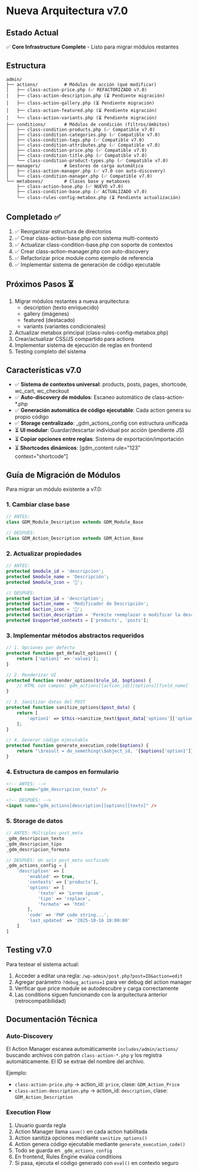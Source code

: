 # Nueva Arquitectura v7.0

## Estado Actual
✅ **Core Infrastructure Complete** - Listo para migrar módulos restantes

## Estructura
```
admin/
├── actions/          # Módulos de acción (qué modificar)
│   ├── class-action-price.php (✅ REFACTORIZADO v7.0)
│   ├── class-action-description.php (⏳ Pendiente migración)
│   ├── class-action-gallery.php (⏳ Pendiente migración)
│   ├── class-action-featured.php (⏳ Pendiente migración)
│   └── class-action-variants.php (⏳ Pendiente migración)
├── conditions/       # Módulos de condición (filtros/ámbitos)
│   ├── class-condition-products.php (✅ Compatible v7.0)
│   ├── class-condition-categories.php (✅ Compatible v7.0)
│   ├── class-condition-tags.php (✅ Compatible v7.0)
│   ├── class-condition-attributes.php (✅ Compatible v7.0)
│   ├── class-condition-price.php (✅ Compatible v7.0)
│   ├── class-condition-title.php (✅ Compatible v7.0)
│   └── class-condition-product-types.php (✅ Compatible v7.0)
├── managers/         # Gestores de carga automática
│   ├── class-action-manager.php (✅ v7.0 con auto-discovery)
│   └── class-condition-manager.php (✅ Compatible v7.0)
└── metaboxes/        # Clases base y metaboxes
    ├── class-action-base.php (✅ NUEVO v7.0)
    ├── class-condition-base.php (✅ ACTUALIZADO v7.0)
    └── class-rules-config-metabox.php (⏳ Pendiente actualización)
```

## Completado ✅
1. ✅ Reorganizar estructura de directorios
2. ✅ Crear class-action-base.php con sistema multi-contexto
3. ✅ Actualizar class-condition-base.php con soporte de contextos
4. ✅ Crear class-action-manager.php con auto-discovery
5. ✅ Refactorizar price module como ejemplo de referencia
6. ✅ Implementar sistema de generación de código ejecutable

## Próximos Pasos ⏳
1. Migrar módulos restantes a nueva arquitectura:
   - description (texto enriquecido)
   - gallery (imágenes)
   - featured (destacado)
   - variants (variantes condicionales)
2. Actualizar metabox principal (class-rules-config-metabox.php)
3. Crear/actualizar CSS/JS compartido para actions
4. Implementar sistema de ejecución de reglas en frontend
5. Testing completo del sistema

## Características v7.0
- ✅ **Sistema de contextos universal**: products, posts, pages, shortcode, wc_cart, wc_checkout
- ✅ **Auto-discovery de módulos**: Escaneo automático de class-action-*.php
- ✅ **Generación automática de código ejecutable**: Cada action genera su propio código
- ✅ **Storage centralizado**: _gdm_actions_config con estructura unificada
- ⏳ **UI modular**: Guardar/descartar individual por acción (pendiente JS)
- ⏳ **Copiar opciones entre reglas**: Sistema de exportación/importación
- ⏳ **Shortcodes dinámicos**: [gdm_content rule="123" context="shortcode"]

## Guía de Migración de Módulos

Para migrar un módulo existente a v7.0:

### 1. Cambiar clase base
```php
// ANTES:
class GDM_Module_Description extends GDM_Module_Base

// DESPUÉS:
class GDM_Action_Description extends GDM_Action_Base
```

### 2. Actualizar propiedades
```php
// ANTES:
protected $module_id = 'descripcion';
protected $module_name = 'Descripción';
protected $module_icon = '📝';

// DESPUÉS:
protected $action_id = 'description';
protected $action_name = 'Modificador de Descripción';
protected $action_icon = '📝';
protected $action_description = 'Permite reemplazar o modificar la descripción del producto';
protected $supported_contexts = ['products', 'posts'];
```

### 3. Implementar métodos abstractos requeridos
```php
// 1. Opciones por defecto
protected function get_default_options() {
    return ['option1' => 'value1'];
}

// 2. Renderizar UI
protected function render_options($rule_id, $options) {
    // HTML con campos: gdm_actions[{action_id}][options][field_name]
}

// 3. Sanitizar datos del POST
protected function sanitize_options($post_data) {
    return [
        'option1' => $this->sanitize_text($post_data['options']['option1']),
    ];
}

// 4. Generar código ejecutable
protected function generate_execution_code($options) {
    return "\$result = do_something(\$object_id, '{$options['option1']}'); return \$result;";
}
```

### 4. Estructura de campos en formulario
```html
<!-- ANTES: -->
<input name="gdm_descripcion_texto" />

<!-- DESPUÉS: -->
<input name="gdm_actions[description][options][texto]" />
```

### 5. Storage de datos
```php
// ANTES: Múltiples post_meta
_gdm_descripcion_texto
_gdm_descripcion_tipo
_gdm_descripcion_formato

// DESPUÉS: Un solo post_meta unificado
_gdm_actions_config = [
    'description' => [
        'enabled' => true,
        'contexts' => ['products'],
        'options' => [
            'texto' => 'Lorem ipsum',
            'tipo' => 'replace',
            'formato' => 'html'
        ],
        'code' => 'PHP code string...',
        'last_updated' => '2025-10-16 18:00:00'
    ]
]
```

## Testing v7.0

Para testear el sistema actual:

1. Acceder a editar una regla: `/wp-admin/post.php?post=ID&action=edit`
2. Agregar parámetro `?debug_actions=1` para ver debug del action manager
3. Verificar que price module se autodescubre y carga correctamente
4. Las conditions siguen funcionando con la arquitectura anterior (retrocompatibilidad)

## Documentación Técnica

### Auto-Discovery
El Action Manager escanea automáticamente `includes/admin/actions/` buscando archivos con patrón `class-action-*.php` y los registra automáticamente. El ID se extrae del nombre del archivo.

Ejemplo:
- `class-action-price.php` → action_id: `price`, clase: `GDM_Action_Price`
- `class-action-description.php` → action_id: `description`, clase: `GDM_Action_Description`

### Execution Flow
1. Usuario guarda regla
2. Action Manager llama `save()` en cada action habilitada
3. Action sanitiza opciones mediante `sanitize_options()`
4. Action genera código ejecutable mediante `generate_execution_code()`
5. Todo se guarda en `_gdm_actions_config`
6. En frontend, Rules Engine evalúa conditions
7. Si pasa, ejecuta el código generado con `eval()` en contexto seguro

